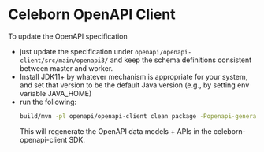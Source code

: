 # Celeborn OpenAPI Client

To update the OpenAPI specification
- just update the specification under `openapi/openapi-client/src/main/openapi3/` and keep the schema definitions consistent between master and worker.
- Install JDK11+ by whatever mechanism is appropriate for your system, and set that version to be the default Java version (e.g., by setting env variable JAVA_HOME)
- run the following:
  ```sh
  build/mvn -pl openapi/openapi-client clean package -Popenapi-generate
  ```
  This will regenerate the OpenAPI data models + APIs in the celeborn-openapi-client SDK.
